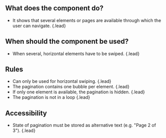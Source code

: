 ## What does the component do? 
*   It shows that several elements or pages are available through which the user can navigate. {.lead}

## When should the component be used? 
*   When several, horizontal elements have to be swiped. {.lead}

## Rules 
*   Can only be used for horizontal swiping. {.lead}
*   The pagination contains one bubble per element. {.lead}
*   If only one element is available, the pagination is hidden. {.lead}
*   The pagination is not in a loop {.lead}

## Accessibility
* State of pagination must be stored as alternative text (e.g. "Page 2 of 3"). {.lead}